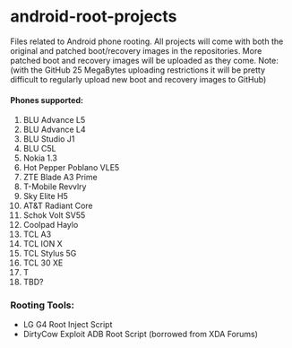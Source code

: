 # android-root-projects
Files related to Android phone rooting. All projects will come with both the original and patched boot/recovery images in the repositories. More patched boot and recovery images will be uploaded as they come.  Note: (with the GitHub 25 MegaBytes uploading restrictions it will be pretty difficult to regularly upload new boot and recovery images to GitHub)

#### Phones supported:
1. BLU Advance L5
2. BLU Advance L4
3. BLU Studio J1
4. BLU C5L
5. Nokia 1.3
6. Hot Pepper Poblano VLE5
7. ZTE Blade A3 Prime
8. T-Mobile Revvlry
9. Sky Elite H5
10. AT&T Radiant Core
11. Schok Volt SV55
12. Coolpad Haylo
13. TCL A3
14. TCL ION X
15. TCL Stylus 5G
16. TCL 30 XE
17. T
18. TBD?

### Rooting Tools:
- LG G4 Root Inject Script
- DirtyCow Exploit ADB Root Script (borrowed from XDA Forums)
